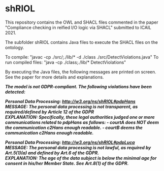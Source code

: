 # shRIOL
This repository contains the OWL and SHACL files commented in the paper "Compliance checking in reified I/O logic via SHACL" submitted to ICAIL 2021.

The subfolder shRIOL contains Java files to execute the SHACL files on the ontology.

To compile: "javac -cp ./src/;./lib/* -d ./class ./src/DetectViolations.java"
To run compiled files: "java -cp ./class;./lib/* DetectViolations"

By executing the Java files, the following messages are printed on screen. See the paper for more details and explanations.

<b><i>
The model is not GDPR-compliant. The following violations have been detected:

Personal Data Processing: http://w3.org/ns/shRIOL#pdpHans<br>
MESSAGE: The personal data processing is not transparent, as required/defined by Article 12 of the GDPR<br>
EXPLANATION: Specifically, these legal authorities judged one or more communications related to pdpHans as follows:
	- courtA does NOT deem the communication c2Hans enough readable.
	- courtB deems the communication c2Hans enough readable.

Personal Data Processing: http://w3.org/ns/shRIOL#pdpLuca<br>
MESSAGE: The personal data processing is not lawful, as required by Art.5(1)(a) and defined by Art.6 of the GDPR.<br>
EXPLANATION: The age of the data subject is below the minimal age for consent in his/her Member State. See Art.8(1) of the GDPR.
</i></b>
